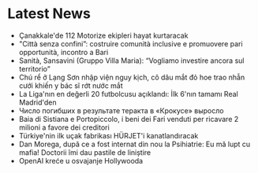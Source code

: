 # Latest News
-  Çanakkale'de 112 Motorize ekipleri hayat kurtaracak
-  "Città senza confini”: costruire comunità inclusive e promuovere pari opportunità, incontro a Bari
-  Sanità, Sansavini (Gruppo Villa Maria): “Vogliamo investire ancora sul territorio”
-  Chú rể ở Lạng Sơn nhập viện nguy kịch, cô dâu mắt đỏ hoe trao nhẫn cưới khiến y bác sĩ rớt nước mắt
-  La Liga'nın en değerli 20 futbolcusu açıklandı: İlk 6'nın tamamı Real Madrid'den
-  Число погибших в результате теракта в «Крокусе» выросло
-  Baia di Sistiana e Portopiccolo, i beni dei Fari venduti per ricavare 2 milioni a favore dei creditori
-  Türkiye'nin ilk uçak fabrikası HÜRJET'i kanatlandıracak
-  Dan Morega, după ce a fost internat din nou la Psihiatrie: Eu mă lupt cu mafia! Doctorii îmi dau pastile de liniștire
-  OpenAI kreće u osvajanje Hollywooda
